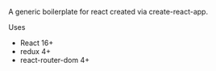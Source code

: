 A generic boilerplate for react created via create-react-app.

Uses
* React 16+
* redux 4+
* react-router-dom 4+

